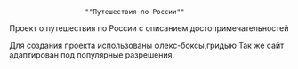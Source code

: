                        ""Путешествия по России""
Проект о путешествия по России с описанием достопримечательностей

Для создания проекта использованы флекс-боксы,гридыю Так же сайт
адаптирован под популярные разрешения.



